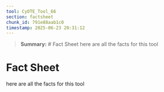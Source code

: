 ```yaml
---
tool: CyOTE_Tool_66
section: factsheet
chunk_id: 791e88aab1c0
timestamp: 2025-06-23 20:31:12
---
```


> **Summary:** # Fact Sheet  here are all the facts for this tool

# Fact Sheet

here are all the facts for this tool 